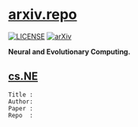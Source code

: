 # [arxiv.repo](https://github.com/Mainvooid/arxiv.repo)

[![LICENSE](https://img.shields.io/badge/license-Anti%20996-blue.svg)](https://github.com/996icu/996.ICU/blob/master/LICENSE)
[![arXiv](https://img.shields.io/badge/arXiv-cs.NE-orange.svg)]()

**Neural and Evolutionary Computing.**

## [cs.NE](https://arxiv.org/list/cs.NE/recent)

```
Title :
Author:
Paper :
Repo  :
```